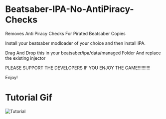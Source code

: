 # Beatsaber-IPA-No-AntiPiracy-Checks

Removes Anti Piracy Checks For Pirated Beatsaber Copies

Install your beatsaber modloader of your choice and then install IPA.

Drag And Drop this in your beatsaber/ipa/data/managed Folder And replace the existing injector 

PLEASE SUPPORT THE DEVELOPERS IF YOU ENJOY THE GAME!!!!!!!!!!

Enjoy!

# Tutorial Gif

![Tutorial](https://i.imgur.com/EzmUdc5.gif)

